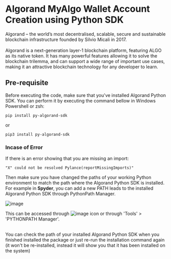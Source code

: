 # Algorand MyAlgo Wallet Account Creation using Python SDK

Algorand – the world’s most decentralised, scalable, secure and sustainable blockchain 
infrastructure founded by Silvio Micali in 2017.
<br><br>
Algorand is a next-generation layer-1 blockchain platform, featuring ALGO as its native 
token. It has many powerful features allowing it to solve the blockchain trilemma, and 
can support a wide range of important use cases, making it an attractive blockchain 
technology for any developer to learn. 

## Pre-requisite
Before executing the code, make sure that you've installed Algorand Python SDK. 
You can perform it by executing the command bellow in Windows Powershell or zsh:
```
pip install py-algorand-sdk
```
or
```
pip3 install py-algorand-sdk
```

### Incase of Error
If there is an error showing that you are missing an import:
```
"X" could not be resolved Pylance(reportMissingImports)"
```
Then make sure you have changed the paths of your working Python environment to match 
the path where the Algorand Python SDK is installed. For example in <b>Spyder</b>, you can add a new PATH leads to the installed Algorand Python SDK through PythonPath Manager.

![image](https://user-images.githubusercontent.com/92056286/171984939-92b5234a-5349-4d7c-825a-fbdada040d75.png)

This can be accessed through ![image](https://user-images.githubusercontent.com/92056286/171984970-27a3ec90-9790-428f-a6e1-2b73f3814a4e.png)
icon or through 'Tools' > 'PYTHONPATH Manager'.

<br>
You can check the path of your installed Algorand Python SDK when you finished installed the package
or just re-run the installation command again (it won't be re-installed, instead it will show you
that it has been installed on the system)
